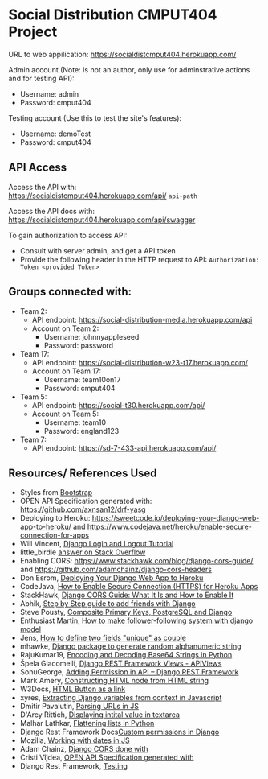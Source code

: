 # Social Distribution CMPUT404 Project

URL to web appilication:
https://socialdistcmput404.herokuapp.com/

Admin account (Note: Is not an author, only use for adminstrative actions and for testing API):

- Username: admin
- Password: cmput404

Testing account (Use this to test the site's features):

- Username: demoTest
- Password: cmput404


## API Access

Access the API with:  
https://socialdistcmput404.herokuapp.com/api/ `api-path`

Access the API docs with:  
https://socialdistcmput404.herokuapp.com/api/swagger

To gain authorization to access API:

- Consult with server admin, and get a API token
- Provide the following header in the HTTP request to API: `Authorization: Token <provided Token>`


## Groups connected with:

- Team 2:
  - API endpoint: https://social-distribution-media.herokuapp.com/api
  - Account on Team 2:
    - Username: johnnyappleseed
    - Password: password
- Team 17:
  - API endpoint: https://social-distribution-w23-t17.herokuapp.com/
  - Account on Team 17:
    - Username: team10on17
    - Password: cmput404
- Team 5:
  - API endpoint: https://social-t30.herokuapp.com/api/
  - Account on Team 5:
    - Username: team10
    - Password: england123
- Team 7:
  - API endpoint: https://sd-7-433-api.herokuapp.com/api/

## Resources/ References Used

- Styles from [Bootstrap](https://getbootstrap.com/https://getbootstrap.com/)
- OPEN API Specification generated with: https://github.com/axnsan12/drf-yasg
- Deploying to Heroku: https://sweetcode.io/deploying-your-django-web-app-to-heroku/ and https://www.codejava.net/heroku/enable-secure-connection-for-apps
- Will Vincent, [Django Login and Logout Tutorial](https://learndjango.com/tutorials/django-login-and-logout-tutorial)
- little_birdie [answer on Stack Overflow](https://stackoverflow.com/questions/31601202/django-rest-framework-returns-200-ok-even-though-login-request-has-incorrect-cre)
- Enabling CORS: https://www.stackhawk.com/blog/django-cors-guide/ and https://github.com/adamchainz/django-cors-headers
- Don Esrom, [Deploying Your Django Web App to Heroku](https://sweetcode.io/deploying-your-django-web-app-to-heroku/)
- CodeJava, [How to Enable Secure Connection (HTTPS) for Heroku Apps](https://www.codejava.net/heroku/enable-secure-connection-for-apps)
- StackHawk, [Django CORS Guide: What It Is and How to Enable It](https://www.stackhawk.com/blog/django-cors-guide/)
- Abhik, [Step by Step guide to add friends with Django](https://medium.com/analytics-vidhya/add-friends-with-689a2fa4e41d)
- Steve Pousty, [Composite Primary Keys, PostgreSQL and Django](https://www.crunchydata.com/blog/composite-primary-keys-postgresql-and-django)
- Enthusiast Martin, [How to make follower-following system with django model](https://stackoverflow.com/questions/58794639/how-to-make-follower-following-system-with-django-model)
- Jens, [How to define two fields "unique" as couple](https://stackoverflow.com/questions/2201598/how-to-define-two-fields-unique-as-coupl)
- mhawke, [Django package to generate random alphanumeric string](https://stackoverflow.com/questions/25943850/django-package-to-generate-random-alphanumeric-string)
- RajuKumar19, [Encoding and Decoding Base64 Strings in Python](https://www.geeksforgeeks.org/encoding-and-decoding-base64-strings-in-python/)
- Špela Giacomelli, [Django REST Framework Views - APIViews](https://testdriven.io/blog/drf-views-part-1/)
- SonuGeorge, [Adding Permission in API – Django REST Framework](https://www.geeksforgeeks.org/adding-permission-in-api-django-rest-framework/)
- Mark Amery, [Constructing HTML node from HTML string](https://stackoverflow.com/questions/494143/creating-a-new-dom-element-from-an-html-string-using-built-in-dom-methods-or-pro/35385518#35385518)
- W3Docs, [HTML Button as a link](https://www.w3docs.com/snippets/html/how-to-create-an-html-button-that-acts-like-a-link.html)
- xyres, [Extracting Django variables from context in Javascript](https://stackoverflow.com/questions/43305020/how-to-use-the-context-variables-passed-from-django-in-javascript)
- Dmitir Pavalutin, [Parsing URLs in JS](https://dmitripavlutin.com/parse-url-javascript/)
- D'Arcy Rittich, [Displaying intital value in textarea](https://stackoverflow.com/questions/10545158/textfield-is-not-displaying-initial-value)
- Malhar Lathkar, [Flattening lists in Python](https://www.tutorialsteacher.com/articles/how-to-flatten-list-in-python)
- Django Rest Framework Docs[Custom permissions in Django](https://www.django-rest-framework.org/api-guide/permissions/#custom-permissions)
- Mozilla, [Working with dates in JS](https://developer.mozilla.org/en-US/docs/Web/JavaScript/Reference/Global_Objects/Date/)
- Adam Chainz, [Django CORS done with](https://github.com/adamchainz/django-cors-headers/)
- Cristi Vîjdea, [OPEN API Specification generated with](https://github.com/axnsan12/drf-yasg)
- Django Rest Framework, [Testing](https://www.django-rest-framework.org/api-guide/testing/)

